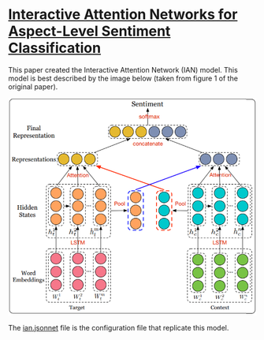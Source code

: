 # [Interactive Attention Networks for Aspect-Level Sentiment Classification](https://www.ijcai.org/proceedings/2017/0568.pdf)
This paper created the Interactive Attention Network (IAN) model. This model is best described by the image below (taken from figure 1 of the original paper).

![alt text](./IAN%20figure.png "IAN architecture")

The [ian.jsonnet](./ian.jsonnet) file is the configuration file that replicate this model.
